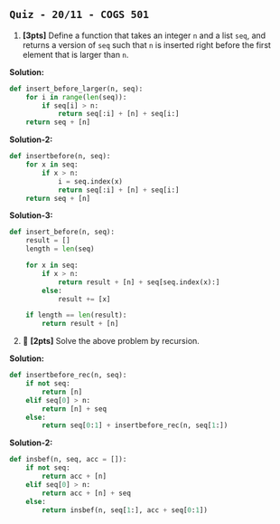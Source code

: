 `Quiz - 20/11 - COGS 501`
-------------------------
1. **[3pts]** Define a function that takes an integer `n` and a list `seq`, and returns a version of `seq` such that `n` is inserted right before the first element that is larger than `n`.

**Solution:**

```python
def insert_before_larger(n, seq):
    for i in range(len(seq)):
        if seq[i] > n:
            return seq[:i] + [n] + seq[i:]
    return seq + [n]
```

**Solution-2:**

```python
def insertbefore(n, seq):
    for x in seq:
        if x > n:
            i = seq.index(x)
            return seq[:i] + [n] + seq[i:]
    return seq + [n]
```

**Solution-3:**

```python
def insert_before(n, seq):
    result = []
    length = len(seq)

    for x in seq:
        if x > n:
            return result + [n] + seq[seq.index(x):]
        else:
            result += [x]

    if length == len(result):
        return result + [n]
```

2. 🤑 **[2pts]** Solve the above problem by recursion.

**Solution:**

```python
def insertbefore_rec(n, seq):
    if not seq:
        return [n]
    elif seq[0] > n:
        return [n] + seq
    else:
        return seq[0:1] + insertbefore_rec(n, seq[1:])
```

**Solution-2:**

```python
def insbef(n, seq, acc = []):
    if not seq:
        return acc + [n]
    elif seq[0] > n:
        return acc + [n] + seq
    else:
        return insbef(n, seq[1:], acc + seq[0:1])
```
